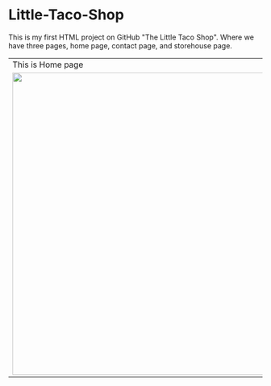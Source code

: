 # Little-Taco-Shop
This is my first HTML project on GitHub "The Little Taco Shop". Where we have three pages, 
home page, contact page, and storehouse page.

<table>
 <tr>
    <td>This is Home page</td>
     <td>This is Contact page</td>
     <td>This is Store House page</td>
  </tr>
<tr>
<td><img src="Screenshort/home.png" height= 600></td>
<td><img src="Screenshort/contact.png" height= 600></td>
<td><img src="Screenshort/storeHouse.png" height=600></td>
</tr>
</table>
